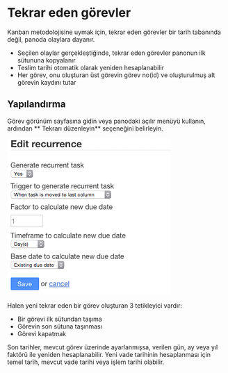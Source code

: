Tekrar eden görevler
===============

Kanban metodolojisine uymak için, tekrar eden görevler bir tarih tabanında değil, panoda olaylara dayanır.

- Seçilen olaylar gerçekleştiğinde, tekrar eden görevler panonun ilk sütununa kopyalanır
- Teslim tarihi otomatik olarak yeniden hesaplanabilir
- Her görev, onu oluşturan üst görevin görev no(id) ve oluşturulmuş alt görevin kaydını tutar


Yapılandırma
-------------

Görev görünüm sayfasına gidin veya panodaki açılır menüyü kullanın, ardından ** Tekrarı düzenleyin** seçeneğini belirleyin.

![Recurring task](../screenshots/recurring-tasks.png)

Halen yeni tekrar eden bir görev oluşturan 3 tetikleyici vardır:

- Bir görevi ilk sütundan taşıma
- Görevin son sütuna taşınması
- Görevi kapatmak

Son tarihler, mevcut görev üzerinde ayarlanmışsa, verilen gün, ay veya yıl faktörü ile yeniden hesaplanabilir.
Yeni vade tarihinin hesaplanması için temel tarih, mevcut vade tarihi veya işlem tarihi olabilir.
